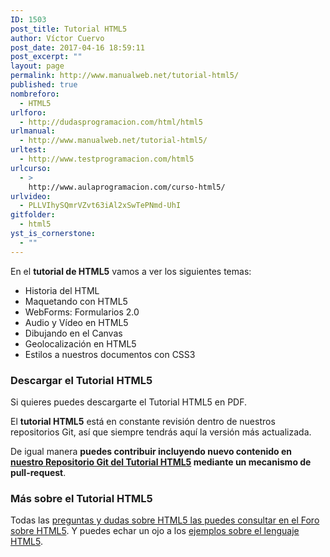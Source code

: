 ```yaml
---
ID: 1503
post_title: Tutorial HTML5
author: Víctor Cuervo
post_date: 2017-04-16 18:59:11
post_excerpt: ""
layout: page
permalink: http://www.manualweb.net/tutorial-html5/
published: true
nombreforo:
  - HTML5
urlforo:
  - http://dudasprogramacion.com/html/html5
urlmanual:
  - http://www.manualweb.net/tutorial-html5/
urltest:
  - http://www.testprogramacion.com/html5
urlcurso:
  - >
    http://www.aulaprogramacion.com/curso-html5/
urlvideo:
  - PLLVIhySQmrVZvt63iAl2xSwTePNmd-UhI
gitfolder:
  - html5
yst_is_cornerstone:
  - ""
---
```

En el **tutorial de HTML5** vamos a ver los siguientes temas:

*   Historia del HTML
*   Maquetando con HTML5
*   WebForms: Formularios 2.0
*   Audio y Vídeo en HTML5
*   Dibujando en el Canvas
*   Geolocalización en HTML5
*   Estilos a nuestros documentos con CSS3

### Descargar el Tutorial HTML5

Si quieres puedes descargarte el Tutorial HTML5 en PDF.

El **tutorial HTML5** está en constante revisión dentro de nuestros repositorios Git, así que siempre tendrás aquí la versión más actualizada.

De igual manera **puedes contribuir incluyendo nuevo contenido en [nuestro Repositorio Git del Tutorial HTML5][1] mediante un mecanismo de pull-request**.

### Más sobre el Tutorial HTML5

Todas las [preguntas y dudas sobre HTML5 las puedes consultar en el Foro sobre HTML5][2]. Y puedes echar un ojo a los [ejemplos sobre el lenguaje HTML5][3].

 [1]: https://github.com/manualweb/manualweb/tree/master/html5
 [2]: http://dudasprogramacion.com/html/html5
 [3]: http://lineadecodigo.com/categoria/html5